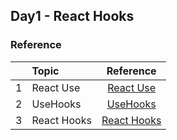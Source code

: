 <!-- TABLE OF CONTENTS -->
## Day1 - React Hooks




### Reference

|  | Topic   |      Reference      |
|----------|:-------------|:------:|
| 1 | React Use | [React Use](https://github.com/streamich/react-use) | 
| 2 | UseHooks | [UseHooks](https://usehooks.com/) | 
| 3 | React Hooks | [React Hooks](https://nikgraf.github.io/react-hooks/) | 








